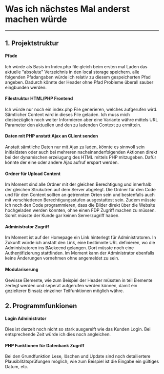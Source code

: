 # Was ich nächstes Mal anderst machen würde
----------

## 1. Projektstruktur ##

#### Pfade #####
Ich würde als Basis im Index.php file gleich beim ersten mal Laden das aktuelle "absolute" Verzeichnis in den local storage speichern. alle folgenden Pfadangaben würde ich relativ zu diesem gespeicherten Pfad angeben.
Dadurch könnte der Header ohne Pfad Probleme überall sauber eingbunden werden.

#### Filestruktur HTML/PHP Frontend #####
Ich würde nur noch ein index.php File generieren, welches aufgerufen wird. Sämtlicher Content wird in dieses File geladen. Ich muss mich diesbezüglich noch weiter Informieren aber eine Variante währe mittels URL Parameter den aktuellen und den zu ladenden Context zu ermitteln.

#### Daten mit PHP anstatt Ajax an CLient senden #####
Anstatt sämtliche Daten nur mit Ajax zu laden, könnte es sinnvoll sein initialdaten oder auch bei mehreren nacheinanderfolgenden Aktionen direkt bei der dynamischen erzeiugung des HTML mittels PHP mitzugeben. Dafür könnte der eine oder andere Ajax aufruf erspart werden.

#### Ordner für Upload Content #####
Im Moment sind alle Ordner mit der gleichen Berechtigung und innerhalb der gleichen Strukutren auf dem Server abgelegt. Die Ordner für den Code und für den Content sollten an getrennten Orten sein und bestenfalls auch mit verschiedenen Berechtigungsstufen ausgestattest sein.
Zudem müsste ich noch den Code programmieren, dass die Bilder direkt über die Website hochgeladen werden könnten, ohne einen FDP Zugriff machen zu müssen. Somit müsste der Kunde gar keinen Serverzugriff haben.

#### Administrator Zugriff #####
Im Moment ist auf der Homepage ein Link hinterlegt für Administratoren. In Zukunft würde ich anstatt den Link, eine bestimmte URL definieren, wo die Administratoren ins BAckeend gelangen. Dort müsste noch eine Authentifizierung stattfinden. 
Im Moment kann der Administrator ebenfalls keine Änderungen vornehmen ohne angemeldet zu sein.

#### Modulariserung #####
Gewisse Elemente, wie zum Beispiel der Header müssten in teil Elemente zerlegt werden und seperat aufgerufen werden können, damit ein gezielterer Einsatz einzelner Teilfunktionen möglich währe.


## 2. Programmfunkionen ##

#### Login Administrator #####
Dies ist derzeit noch nicht so stark ausgereift wie das Kunden Login. Bei entsprechende Zeit würde ich dies noch angleichen.

#### PHP Funktionen für Datenbank Zugriff #####
Bei den Grundfunktion Lese, löschen und Update sind noch detailiertere Plausiblitätsprüfungen möglich, wie zum Beispiel ist die Eingabe ein gültiges Datum, etc.
